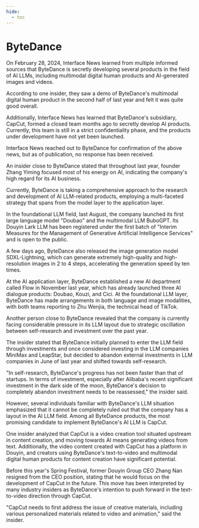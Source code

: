 ```yaml
---
hide:
  - toc
---
```


# ByteDance

On February 28, 2024, Interface News learned from multiple informed sources that ByteDance is secretly developing several products in the field of AI LLMs, including multimodal digital human products and AI-generated images and videos.

According to one insider, they saw a demo of ByteDance's multimodal digital human product in the second half of last year and felt it was quite good overall.

Additionally, Interface News has learned that ByteDance's subsidiary, CapCut, formed a closed team months ago to secretly develop AI products. Currently, this team is still in a strict confidentiality phase, and the products under development have not yet been launched.

Interface News reached out to ByteDance for confirmation of the above news, but as of publication, no response has been received.

An insider close to ByteDance stated that throughout last year, founder Zhang Yiming focused most of his energy on AI, indicating the company's high regard for its AI business.

Currently, ByteDance is taking a comprehensive approach to the research and development of AI LLM-related products, employing a multi-faceted strategy that spans from the model layer to the application layer.

In the foundational LLM field, last August, the company launched its first large language model "Doubao" and the multimodal LLM BuboGPT. Its Douyin Lark LLM has been registered under the first batch of "Interim Measures for the Management of Generative Artificial Intelligence Services" and is open to the public.

A few days ago, ByteDance also released the image generation model SDXL-Lightning, which can generate extremely high-quality and high-resolution images in 2 to 4 steps, accelerating the generation speed by ten times.

At the AI application layer, ByteDance established a new AI department called Flow in November last year, which has already launched three AI dialogue products: Doubao, Kouzi, and Cici. At the foundational LLM layer, ByteDance has made arrangements in both language and image modalities, with both teams reporting to Zhu Wenjia, the technical head of TikTok.

Another person close to ByteDance revealed that the company is currently facing considerable pressure in its LLM layout due to strategic oscillation between self-research and investment over the past year.

The insider stated that ByteDance initially planned to enter the LLM field through investments and once considered investing in the LLM companies MiniMax and LeapStar, but decided to abandon external investments in LLM companies in June of last year and shifted towards self-research.

"In self-research, ByteDance's progress has not been faster than that of startups. In terms of investment, especially after Alibaba's recent significant investment in the dark side of the moon, ByteDance's decision to completely abandon investment needs to be reassessed," the insider said.

However, several individuals familiar with ByteDance's LLM situation emphasized that it cannot be completely ruled out that the company has a layout in the AI LLM field. Among all ByteDance products, the most promising candidate to implement ByteDance's AI LLM is CapCut.

One insider analyzed that CapCut is a video creation tool situated upstream in content creation, and moving towards AI means generating videos from text. Additionally, the video content created with CapCut has a platform in Douyin, and creators using ByteDance's text-to-video and multimodal digital human products for content creation have significant potential.

Before this year's Spring Festival, former Douyin Group CEO Zhang Nan resigned from the CEO position, stating that he would focus on the development of CapCut in the future. This move has been interpreted by many industry insiders as ByteDance's intention to push forward in the text-to-video direction through CapCut.

"CapCut needs to first address the issue of creative materials, including various personalized materials related to video and animation," said the insider.
